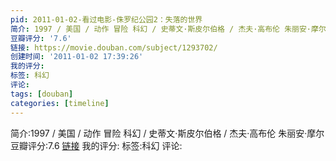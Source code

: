 ```yaml
---
pid: 2011-01-02-看过电影-侏罗纪公园2：失落的世界
简介: 1997 / 美国 / 动作 冒险 科幻 / 史蒂文·斯皮尔伯格 / 杰夫·高布伦 朱丽安·摩尔
豆瓣评分: '7.6'
链接: https://movie.douban.com/subject/1293702/
创建时间: '2011-01-02 17:39:26'
我的评分:
标签: 科幻
评论:
tags: [douban]
categories: [timeline]
---
```

简介:1997 / 美国 / 动作 冒险 科幻 / 史蒂文·斯皮尔伯格 / 杰夫·高布伦 朱丽安·摩尔
豆瓣评分:7.6
[链接](https://movie.douban.com/subject/1293702/)
我的评分:
标签:科幻
评论:
